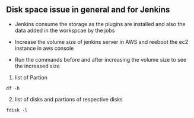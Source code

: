 ## Disk space issue in general and for Jenkins
* Jenkins consume the storage as the plugins are installed and also the data added in the workspcae by the jobs
* Increase the volume size of jenkins server in AWS and reeboot the ec2 instance in aws console

* Run the commands before and after increasing the volume size to see the increased size

1. list of Partion
```
df -h
```

2. list of disks and partions of respective disks
```
fdisk -l
```